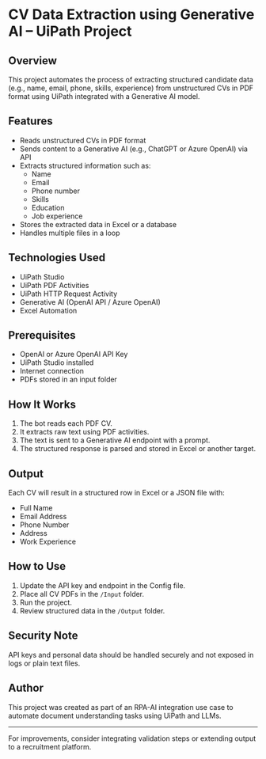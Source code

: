 # CV Data Extraction using Generative AI – UiPath Project

## Overview
This project automates the process of extracting structured candidate data (e.g., name, email, phone, skills, experience) from unstructured CVs in PDF format using UiPath integrated with a Generative AI model.

## Features
- Reads unstructured CVs in PDF format
- Sends content to a Generative AI (e.g., ChatGPT or Azure OpenAI) via API
- Extracts structured information such as:
  - Name
  - Email
  - Phone number
  - Skills
  - Education
  - Job experience
- Stores the extracted data in Excel or a database
- Handles multiple files in a loop

## Technologies Used
- UiPath Studio
- UiPath PDF Activities
- UiPath HTTP Request Activity
- Generative AI (OpenAI API / Azure OpenAI)
- Excel Automation

## Prerequisites
- OpenAI or Azure OpenAI API Key
- UiPath Studio installed
- Internet connection
- PDFs stored in an input folder

## How It Works
1. The bot reads each PDF CV.
2. It extracts raw text using PDF activities.
3. The text is sent to a Generative AI endpoint with a prompt.
4. The structured response is parsed and stored in Excel or another target.

## Output
Each CV will result in a structured row in Excel or a JSON file with:
- Full Name
- Email Address
- Phone Number
- Address
- Work Experience

## How to Use
1. Update the API key and endpoint in the Config file.
2. Place all CV PDFs in the `/Input` folder.
3. Run the project.
4. Review structured data in the `/Output` folder.

## Security Note
API keys and personal data should be handled securely and not exposed in logs or plain text files.

## Author
This project was created as part of an RPA-AI integration use case to automate document understanding tasks using UiPath and LLMs.

---

For improvements, consider integrating validation steps or extending output to a recruitment platform.
